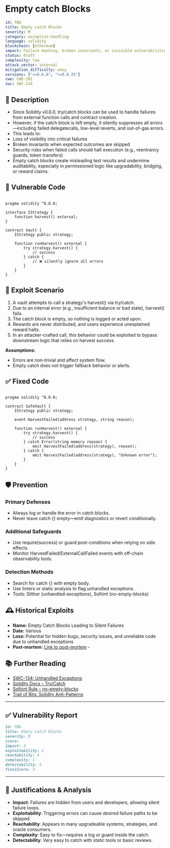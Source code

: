 # Empty catch Blocks

```YAML
id: TBA
title: Empty catch Blocks 
severity: M
category: exception-handling
language: solidity
blockchain: [ethereum]
impact: Failure masking, broken invariants, or invisible vulnerabilities
status: draft
complexity: low
attack_vector: internal
mitigation_difficulty: easy
versions: [">=0.6.0", "<=0.8.25"]
cwe: CWE-391
swc: SWC-134
```

## 📝 Description

- Since Solidity v0.6.0, try/catch blocks can be used to handle failures from external function calls and contract creation.
- However, if the catch block is left empty, it silently suppresses all errors—including failed delegatecalls, low-level reverts, and out-of-gas errors.
- This leads to:
- Loss of visibility into critical failures
- Broken invariants when expected outcomes are skipped
- Security risks when failed calls should halt execution (e.g., reentrancy guards, token transfers)
- Empty catch blocks create misleading test results and undermine auditability, especially in permissioned logic like upgradability, bridging, or reward claims.

## 🚨 Vulnerable Code

```solidity

pragma solidity ^0.8.0;

interface IStrategy {
    function harvest() external;
}

contract Vault {
    IStrategy public strategy;

    function runHarvest() external {
        try strategy.harvest() {
            // success
        } catch {
            // ❌ silently ignore all errors
        }
    }
}
```

## 🧪 Exploit Scenario

1. A vault attempts to call a strategy's harvest() via try/catch.
2. Due to an internal error (e.g., insufficient balance or bad state), harvest() fails.
3. The catch block is empty, so nothing is logged or acted upon.
4. Rewards are never distributed, and users experience unexplained reward halts.
5. In an attacker-crafted call, this behavior could be exploited to bypass downstream logic that relies on harvest success.

**Assumptions:**

- Errors are non-trivial and affect system flow.
- Empty catch does not trigger fallback behavior or alerts.

## ✅ Fixed Code

```solidity

pragma solidity ^0.8.0;

contract SafeVault {
    IStrategy public strategy;

    event HarvestFailed(address strategy, string reason);

    function runHarvest() external {
        try strategy.harvest() {
            // success
        } catch Error(string memory reason) {
            emit HarvestFailed(address(strategy), reason);
        } catch {
            emit HarvestFailed(address(strategy), "Unknown error");
        }
    }
}
```

## 🛡️ Prevention

### Primary Defenses

- Always log or handle the error in catch blocks.
- Never leave catch {} empty—emit diagnostics or revert conditionally.

### Additional Safeguards

- Use require(success) or guard post-conditions when relying on side effects.
- Monitor HarvestFailed/ExternalCallFailed events with off-chain observability tools.

### Detection Methods

- Search for catch {} with empty body.
- Use linters or static analysis to flag unhandled exceptions.
- Tools: Slither (unhandled-exceptions), Solhint (no-empty-blocks)

## 🕰️ Historical Exploits

- **Name:** Empty Catch Blocks Leading to Silent Failures
- **Date:** Various 
- **Loss:** Potential for hidden bugs, security issues, and unreliable code due to unhandled exceptions 
- **Post-mortem:** [Link to post-mortem](https://clang.llvm.org/extra/clang-tidy/checks/bugprone/empty-catch.html) -
  
## 📚 Further Reading

- [SWC-134: Unhandled Exceptions](https://swcregistry.io/docs/SWC-134/) 
- [Solidity Docs – Try/Catch](https://docs.soliditylang.org/en/latest/control-structures.html#try-catch) 
- [Solhint Rule – no-empty-blocks](https://protofire.github.io/solhint/rules/best-practices/no-empty-blocks/) 
- [Trail of Bits: Solidity Anti-Patterns](https://blog.trailofbits.com/) 
  
---

## ✅ Vulnerability Report
```markdown
id: TBA
title: Empty catch Blocks 
severity: M
score:
impact: 3 
exploitability: 2 
reachability: 4  
complexity: 1  
detectability: 5
finalScore: 3.
```

---

## 📄 Justifications & Analysis

- **Impact**: Failures are hidden from users and developers, allowing silent failure loops.
- **Exploitability**: Triggering errors can cause desired failure paths to be skipped.
- **Reachability**: Appears in many upgradeable systems, strategies, and oracle consumers.
- **Complexity**: Easy to fix—requires a log or guard inside the catch.
- **Detectability**: Very easy to catch with static tools or basic reviews.

